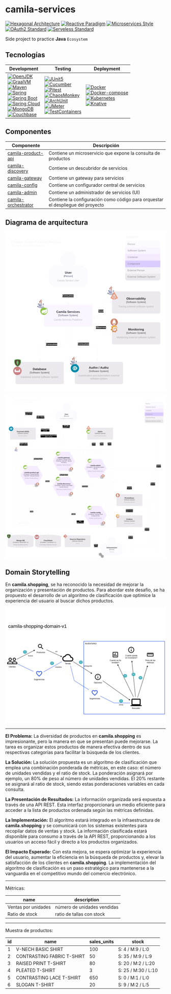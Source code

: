 # camila-services

[![Hexagonal Architecture](https://img.shields.io/badge/Architecture-Hexagonal-brightgreen.svg?style=plastic)](https://alistair.cockburn.us/hexagonal-architecture/)
[![Reactive Paradigm](https://img.shields.io/badge/Programming%20Paradigm-Reactive-blue.svg?style=plastic)](https://www.reactivemanifesto.org/)
[![Microservices Style](https://img.shields.io/badge/Architectural%20Style-Microservices-purple.svg?style=plastic)](https://microservices.io/)
[![OAuth2 Standard](https://img.shields.io/badge/Security-OAuth2-yellow.svg?style=plastic)](https://oauth.net/2/)
[![Serveless Standard](https://img.shields.io/badge/Deploy%20Approach-Serveless-black.svg?style=plastic)](https://martinfowler.com/articles/serverless.html)

Side project to practice **Java** `Ecosystem`

## Tecnologías

| Development                                                                                                                                                                                                                                                                                                                                                                                                                                                                                                                                                                                                                                                                                                                                                                                                                                                                                                       | Testing                                                                                                                                                                                                                                                                                                                                                                                                                                                                                                                                                                                                                                                                                                                                                                                                        | Deployment                                                                                                                                                                                                                                                                                                                                                                                                                                                                                   |
|-------------------------------------------------------------------------------------------------------------------------------------------------------------------------------------------------------------------------------------------------------------------------------------------------------------------------------------------------------------------------------------------------------------------------------------------------------------------------------------------------------------------------------------------------------------------------------------------------------------------------------------------------------------------------------------------------------------------------------------------------------------------------------------------------------------------------------------------------------------------------------------------------------------------|----------------------------------------------------------------------------------------------------------------------------------------------------------------------------------------------------------------------------------------------------------------------------------------------------------------------------------------------------------------------------------------------------------------------------------------------------------------------------------------------------------------------------------------------------------------------------------------------------------------------------------------------------------------------------------------------------------------------------------------------------------------------------------------------------------------|----------------------------------------------------------------------------------------------------------------------------------------------------------------------------------------------------------------------------------------------------------------------------------------------------------------------------------------------------------------------------------------------------------------------------------------------------------------------------------------------|
| [![OpenJDK](https://img.shields.io/badge/OpenJDK-%3E%3D21-005571.svg)](https://adoptium.net/es/temurin/releases/) <br> [![GraalVM](https://img.shields.io/badge/GraalVM-%3E%3D21.0.1-005571.svg)](https://www.graalvm.org/downloads/) <br> [![Maven](https://img.shields.io/badge/Maven-%3E%3D3.8.8-005571.svg)](https://maven.apache.org/) <br> [![Spring](https://img.shields.io/badge/Spring-%3E%3D6.x-brightgreen.svg)](https://spring.io/) <br> [![Spring Boot](https://img.shields.io/badge/Spring%20Boot-%3E%3D3.2.x-brightgreen.svg)](https://spring.io/boot) <br> [![Spring Cloud](https://img.shields.io/badge/Spring%20Cloud-%3E%3D2023.0.x-brightgreen.svg)](https://spring.io/cloud) <br> [![MongoDB](https://img.shields.io/badge/MongoDB-%3E%3D7.x-cyan.svg)](https://www.mongodb.com/) <br> [![Couchbase](https://img.shields.io/badge/Couchbase-%3E%3D7.x-blue.svg)](https://www.couchbase.com/) | [![JUnit5](https://img.shields.io/badge/JUnit5-%3E%3D5.10.2-orange.svg)](https://junit.org/junit5/) <br> [![Cucumber](https://img.shields.io/badge/Cucumber-%3E%3D7.17.0-orange.svg)](https://cucumber.io/) <br> [![Pitest](https://img.shields.io/badge/Pitest-%3E%3D1.21.1-orange.svg)](https://pitest.org/) <br> [![ChaosMonkey](https://img.shields.io/badge/ChaosMonkey-%3E%3D3.1.0-orange.svg)](https://codecentric.github.io/chaos-monkey-spring-boot/) <br> [![ArchUnit](https://img.shields.io/badge/ArchUnit-%3E%3D1.2.1-orange.svg)](https://www.archunit.org/) <br> [![JMeter](https://img.shields.io/badge/JMeter-%3E%3D5.6.2-orange.svg)](https://jmeter.apache.org/) <br> [![TestContainers](https://img.shields.io/badge/Testcontainers-%3E%3D1.19.8-orange.svg)](https://testcontainers.com/) | [![Docker](https://img.shields.io/badge/Docker-%3E%3D26.1.3-brown.svg)](https://www.docker.com/) <br> [![Docker-compose](https://img.shields.io/badge/Docker%20Compose-%3E%3D2.27.0-brown.svg)](https://docs.docker.com/compose/install/) <br> [![Kubernetes](https://img.shields.io/badge/Kubernetes-%3E%3D1.30.1-brown.svg)](https://kubernetes.io/releases/) <br> [![Knative](https://img.shields.io/badge/Knative-%3E%3D1.10.2-brown.svg)](https://github.com/knative/serving/releases/) |

## Componentes

| Componente                                  | Descripción                                                                     |
|---------------------------------------------|---------------------------------------------------------------------------------|
| [camila-product-api](/camila-product-api)   | Contiene un microservicio que expone la consulta de productos                   |
| [camila-discovery](/camila-discovery)       | Contiene un descubridor de servicios                                            |
| [camila-gateway](/camila-gateway)           | Contiene un gateway para servicios                                              |
| [camila-config](/camila-config)             | Contiene un configurador central de servicios                                   |
| [camila-admin](/camila-admin)               | Contiene un administrador de servicios (UI)                                     |
| [camila-orchestrator](/camila-orchestrator) | Contiene la configuración como código para orquestar el despliegue del proyecto |

## Diagrama de arquitectura

![Arquitectura-C1](.docs/architecture/camila-service-da-v1-C1.svg "Diagrama C1")

![Arquitectura-C2](.docs/architecture/camila-service-da-v1-C2.svg "Diagrama C2")

## Domain Storytelling

En **camila.shopping**, se ha reconocido la necesidad de mejorar la organización y presentación de productos. Para abordar este desafío, se ha propuesto el desarrollo de un algoritmo de clasificación que optimice la experiencia del usuario al buscar dichos productos.

![domain-storytelling](.docs/architecture/camila-shopping-domain-v1.dst.svg "Diagrama WDS")

---

**El Problema:**
La diversidad de productos en **camila.shopping** es impresionante, pero la manera en que se presentan puede mejorarse. La tarea es organizar estos productos de manera efectiva dentro de sus respectivas categorías para facilitar la búsqueda de los clientes.

**La Solución:**
La solución propuesta es un algoritmo de clasificación que emplea una combinación ponderada de métricas, en este caso: el número de unidades vendidas y el ratio de stock. La ponderación asignará por ejemplo, un 80% de peso al número de unidades vendidas. El 20% restante se asignará al ratio de stock, siendo estas ponderaciones variables en cada consulta.

**La Presentación de Resultados:**
La información organizada será expuesta a través de una API REST. Esta interfaz proporcionará un medio eficiente para acceder a la lista de productos ordenada según las métricas definidas.

**La Implementación:**
El algoritmo estará integrado en la infraestructura de **camila.shopping** y se comunicará con los sistemas existentes para recopilar datos de ventas y stock. La información clasificada estará disponible para consumo a través de la API REST, proporcionando a los usuarios un acceso fácil y directo a los productos organizados.

**El Impacto Esperado:**
Con esta mejora, se espera optimizar la experiencia del usuario, aumentar la eficiencia en la búsqueda de productos y, elevar la satisfacción de los clientes en **camila.shopping**. La implementación del algoritmo de clasificación es un paso estratégico para mantenerse a la vanguardia en el competitivo mundo del comercio electrónico.

---

Métricas:

| name                 | description                 |
|----------------------|-----------------------------|
| Ventas por unidades  | número de unidades vendidas | 
| Ratio de stock       | ratio de tallas con stock   |

---

Muestra de productos:

| id | name                          | sales_units | stock                |
|----|-------------------------------|-------------|----------------------|
| 1  | V-NECH BASIC SHIRT            | 100         | S: 4 / M:9 / L:0     |
| 2  | CONTRASTING FABRIC T-SHIRT    | 50          | S: 35 / M:9 / L:9    |
| 3  | RAISED PRINT T-SHIRT          | 80          | S: 20 / M:2 / L:20   |
| 4  | PLEATED T-SHIRT               | 3           | S: 25 / M:30 / L:10  |
| 5  | CONTRASTING LACE T-SHIRT      | 650         | S: 0 / M:1 / L:0     |
| 6  | SLOGAN T-SHIRT                | 20          | S: 9 / M:2 / L:5     |
